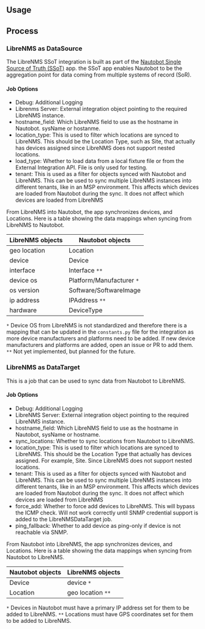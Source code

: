 ## Usage

## Process

### LibreNMS as DataSource

The LibreNMS SSoT integration is built as part of the [Nautobot Single Source of Truth (SSoT)](https://github.com/nautobot/nautobot-app-ssot) app. the SSoT app enables Nautobot to be the aggregation point for data coming from multiple systems of record (SoR).

#### Job Options

- Debug: Additional Logging
- Librenms Server: External integration object pointing to the required LibreNMS instance.
- hostname_field: Which LibreNMS field to use as the hostname in Nautobot. sysName or hostanme.
- location_type: This is used to filter which locations are synced to LibreNMS. This should be the Location Type, such as Site, that actually has devices assigned since LibreNMS does not support nested locations.
- load_type: Whether to load data from a local fixture file or from the External Integration API. File is only used for testing.
- tenant: This is used as a filter for objects synced with Nautobot and LibreNMS. This can be used to sync multiple LibreNMS instances into different tenants, like in an MSP environment. This affects which devices are loaded from Nautobot during the sync. It does not affect which devices are loaded from LibreNMS

From LibreNMS into Nautobot, the app synchronizes devices, and Locations. Here is a table showing the data mappings when syncing from LibreNMS to Nautobot.

| LibreNMS objects        | Nautobot objects             |
| ----------------------- | ---------------------------- |
| geo location            | Location                     |
| device                  | Device                       |
| interface               | Interface `**`               |
| device os               | Platform/Manufacturer `*`    |
| os version              | Software/SoftwareImage       |
| ip address              | IPAddress `**`               |
| hardware                | DeviceType                   |


`*` Device OS from LibreNMS is not standardized and therefore there is a mapping that can be updated in the `constants.py` file for the integration as more device manufacturers and platforms need to be added. If new device manufacturers and platforms are added, open an issue or PR to add them.
`**` Not yet implemented, but planned for the future.

### LibreNMS as DataTarget

This is a job that can be used to sync data from Nautobot to LibreNMS. 

#### Job Options

- Debug: Additional Logging
- LibreNMS Server: External integration object pointing to the required LibreNMS instance.
- hostname_field: Which LibreNMS field to use as the hostname in Nautobot, sysName or hostname.
- sync_locations: Whether to sync locations from Nautobot to LibreNMS.
- location_type: This is used to filter which locations are synced to LibreNMS. This should be the Location Type that actually has devices assigned. For example, Site. Since LibreNMS does not support nested locations.
- tenant: This is used as a filter for objects synced with Nautobot and LibreNMS. This can be used to sync multiple LibreNMS instances into different tenants, like in an MSP environment. This affects which devices are loaded from Nautobot during the sync. It does not affect which devices are loaded from LibreNMS
- force_add: Whether to force add devices to LibreNMS. This will bypass the ICMP check. Will not work correctly until SNMP credential support is added to the LibreNMSDataTarget job.
- ping_fallback: Whether to add device as ping-only if device is not reachable via SNMP.

From Nautobot into LibreNMS, the app synchronizes devices, and Locations. Here is a table showing the data mappings when syncing from Nautobot to LibreNMS.

| Nautobot objects             | LibreNMS objects        |
| ---------------------------- | ----------------------- |
| Device                       | device `*`              |
| Location                     | geo location `**`       |

`*` Devices in Nautobot must have a primary IP address set for them to be added to LibreNMS.
`**` Locations must have GPS coordinates set for them to be added to LibreNMS.
